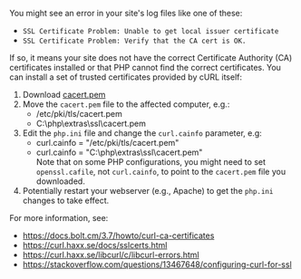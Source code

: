 You might see an error in your site's log files like one of these:

* `SSL Certificate Problem: Unable to get local issuer certificate`
* `SSL Certificate Problem: Verify that the CA cert is OK.`

If so, it means your site does not have the correct Certificate Authority (CA) certificates installed or that PHP cannot find the correct certificates. You can install a set of trusted certificates provided by cURL itself:

1. Download [cacert.pem](https://curl.haxx.se/ca/cacert.pem)
2. Move the `cacert.pem` file to the affected computer, e.g.:  
   * /etc/pki/tls/cacert.pem  
   * C:\\php\\extras\\ssl\\cacert.pem
3. Edit the `php.ini` file and change the `curl.cainfo` parameter, e.g:  
   * curl.cainfo = "/etc/pki/tls/cacert.pem"  
   * curl.cainfo = "C:\\php\\extras\\ssl\\cacert.pem"  
Note that on some PHP configurations, you might need to set `openssl.cafile`, not `curl.cainfo`, to point to the `cacert.pem` file you downloaded.
4. Potentially restart your webserver (e.g., Apache) to get the `php.ini` changes to take effect.

For more information, see:

* <https://docs.bolt.cm/3.7/howto/curl-ca-certificates>
* <https://curl.haxx.se/docs/sslcerts.html>
* <https://curl.haxx.se/libcurl/c/libcurl-errors.html>
* <https://stackoverflow.com/questions/13467648/configuring-curl-for-ssl>